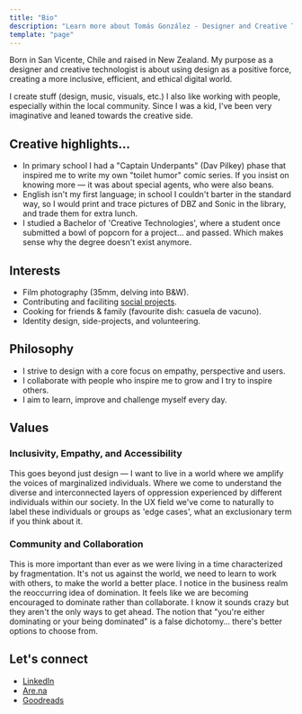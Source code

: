 ```yaml
---
title: "Bio"
description: "Learn more about Tomás González - Designer and Creative Technologist in Auckland, New Zealand"
template: "page"
---
```


Born in San Vicente, Chile and raised in New Zealand. My purpose as a designer and creative technologist is about using design as a positive force, creating a more inclusive, efficient, and ethical digital world.

I create stuff (design, music, visuals, etc.) I also like working with people, especially within the local community. Since I was a kid, I've been very imaginative and leaned towards the creative side.

## Creative highlights...

* In primary school I had a "Captain Underpants" (Dav Pilkey) phase that inspired me to write my own "toilet humor" comic series. If you insist on knowing more — it was about special agents, who were also beans.
* English isn't my first language; in school I couldn't barter in the standard way, so I would print and trace pictures of DBZ and Sonic in the library, and trade them for extra lunch.
* I studied a Bachelor of 'Creative Technologies', where a student once submitted a bowl of popcorn for a project... and passed. Which makes sense why the degree doesn't exist anymore.

## Interests

* Film photography (35mm, delving into B&W).
* Contributing and faciliting [social projects](/social-projects/).
* Cooking for friends & family (favourite dish: casuela de vacuno).
* Identity design, side-projects, and volunteering.

## Philosophy

* I strive to design with a core focus on empathy, perspective and users.
* I collaborate with people who inspire me to grow and I try to inspire others.
* I aim to learn, improve and challenge myself every day.

## Values

### Inclusivity, Empathy, and Accessibility

This goes beyond just design — I want to live in a world where we amplify the voices of marginalized individuals. Where we come to understand the diverse and interconnected layers of oppression experienced by different individuals within our society. In the UX field we've come to naturally to label these individuals or groups as 'edge cases', what an exclusionary term if you think about it.

### Community and Collaboration

This is more important than ever as we were living in a time characterized by fragmentation. It's not us against the world, we need to learn to work with others, to make the world a better place. I notice in the business realm the reoccurring idea of domination. It feels like we are becoming encouraged to dominate rather than collaborate. I know it sounds crazy but they aren't the only ways to get ahead. The notion that "you're either dominating or your being dominated" is a false dichotomy… there's better options to choose from.

## Let's connect

* [LinkedIn](https://linkedin.com/in/tomasjgo)
* [Are.na](https://are.na/tomas-gonzalez)
* [Goodreads](https://goodreads.com/tomasjgo)
